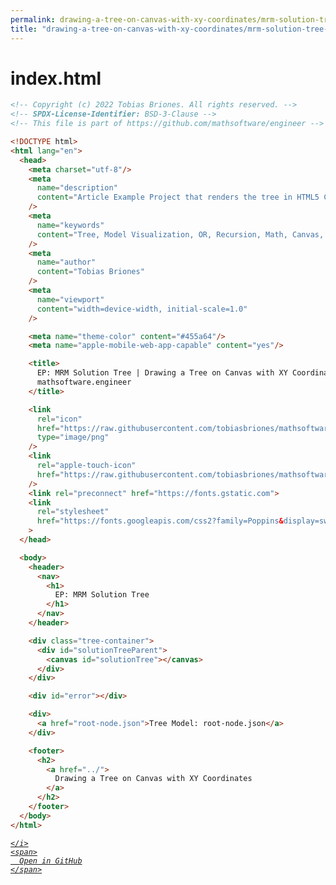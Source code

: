 ```yaml
---
permalink: drawing-a-tree-on-canvas-with-xy-coordinates/mrm-solution-tree---ep/src/index.html.html
title: "drawing-a-tree-on-canvas-with-xy-coordinates/mrm-solution-tree---ep/src/index.html"
---
```


# index.html
```html
<!-- Copyright (c) 2022 Tobias Briones. All rights reserved. -->
<!-- SPDX-License-Identifier: BSD-3-Clause -->
<!-- This file is part of https://github.com/mathsoftware/engineer -->

<!DOCTYPE html>
<html lang="en">
  <head>
    <meta charset="utf-8"/>
    <meta
      name="description"
      content="Article Example Project that renders the tree in HTML5 Canvas with TypeScript"
    />
    <meta
      name="keywords"
      content="Tree, Model Visualization, OR, Recursion, Math, Canvas, HTML"
    />
    <meta
      name="author"
      content="Tobias Briones"
    />
    <meta
      name="viewport"
      content="width=device-width, initial-scale=1.0"
    />

    <meta name="theme-color" content="#455a64"/>
    <meta name="apple-mobile-web-app-capable" content="yes"/>

    <title>
      EP: MRM Solution Tree | Drawing a Tree on Canvas with XY Coordinates |
      mathsoftware.engineer
    </title>

    <link
      rel="icon"
      href="https://raw.githubusercontent.com/tobiasbriones/mathsoftware.engineer/static/logos/mathswe/mathswe-small.png"
      type="image/png"
    />
    <link
      rel="apple-touch-icon"
      href="https://raw.githubusercontent.com/tobiasbriones/mathsoftware.engineer/static/logos/mathswe/mathswe-small.png"
    />
    <link rel="preconnect" href="https://fonts.gstatic.com">
    <link
      rel="stylesheet"
      href="https://fonts.googleapis.com/css2?family=Poppins&display=swap"
    >
  </head>

  <body>
    <header>
      <nav>
        <h1>
          EP: MRM Solution Tree
        </h1>
      </nav>
    </header>

    <div class="tree-container">
      <div id="solutionTreeParent">
        <canvas id="solutionTree"></canvas>
      </div>
    </div>

    <div id="error"></div>

    <div>
      <a href="root-node.json">Tree Model: root-node.json</a>
    </div>

    <footer>
      <h2>
        <a href="../">
          Drawing a Tree on Canvas with XY Coordinates
        </a>
      </h2>
    </footer>
  </body>
</html>

```
<div class="social open-gh-btn my-4">
  <a class="btn btn-github" href="https://github.com/mathsoftware/engineer/tree/main/representation/repsymo/2dp/mrm/feat/drawing-a-tree-on-canvas-with-xy-coordinates/mrm-solution-tree---ep/src/index.html" target="_blank">
    <i class="fab fa-github">
      
    </i>
    <span>
      Open in GitHub
    </span>
  </a>
</div>